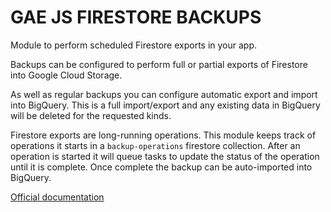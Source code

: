 # GAE JS FIRESTORE BACKUPS

Module to perform scheduled Firestore exports in your app.

Backups can be configured to perform full or partial exports of Firestore into Google Cloud Storage.

As well as regular backups you can configure automatic export and import into BigQuery.
This is a full import/export and any existing data in BigQuery will be deleted for the requested kinds.

Firestore exports are long-running operations. This module keeps track of operations it starts in a `backup-operations` firestore collection.
After an operation is started it will queue tasks to update the status of the operation until it is complete.
Once complete the backup can be auto-imported into BigQuery.

[Official documentation](https://mondo-mob.github.io/gae-js-docs/packages/gae-js-firestore-backups.html)